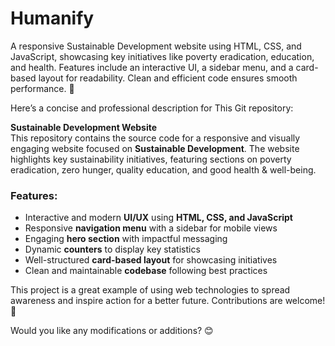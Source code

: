 # Humanify
A responsive Sustainable Development website using HTML, CSS, and JavaScript, showcasing key initiatives like poverty eradication, education, and health. Features include an interactive UI, a sidebar menu, and a card-based layout for readability. Clean and efficient code ensures smooth performance. 🚀

Here’s a concise and professional description for This Git repository:  

**Sustainable Development Website**  
This repository contains the source code for a responsive and visually engaging website focused on **Sustainable Development**. The website highlights key sustainability initiatives, featuring sections on poverty eradication, zero hunger, quality education, and good health & well-being.  

### **Features:**  
- Interactive and modern **UI/UX** using **HTML, CSS, and JavaScript**  
- Responsive **navigation menu** with a sidebar for mobile views  
- Engaging **hero section** with impactful messaging  
- Dynamic **counters** to display key statistics  
- Well-structured **card-based layout** for showcasing initiatives  
- Clean and maintainable **codebase** following best practices  

This project is a great example of using web technologies to spread awareness and inspire action for a better future. Contributions are welcome! 🚀  

Would you like any modifications or additions? 😊
